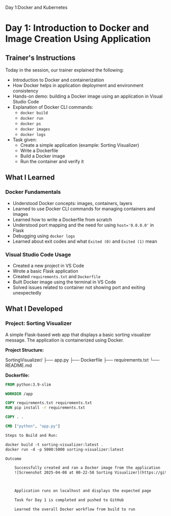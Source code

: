 Day 1:Docker and Kubernetes
# Day 1: Introduction to Docker and Image Creation Using Application

## Trainer's Instructions

Today in the session, our trainer explained the following:

- Introduction to Docker and containerization
- How Docker helps in application deployment and environment consistency
- Hands-on demo: building a Docker image using an application in Visual Studio Code
- Explanation of Docker CLI commands:
  - `docker build`
  - `docker run`
  - `docker ps`
  - `docker images`
  - `docker logs`
- Task given:
  - Create a simple application (example: Sorting Visualizer)
  - Write a Dockerfile
  - Build a Docker image
  - Run the container and verify it

## What I Learned

### Docker Fundamentals

- Understood Docker concepts: images, containers, layers
- Learned to use Docker CLI commands for managing containers and images
- Learned how to write a Dockerfile from scratch
- Understood port mapping and the need for using `host='0.0.0.0'` in Flask
- Debugging using `docker logs`
- Learned about exit codes and what `Exited (0)` and `Exited (1)` mean

### Visual Studio Code Usage

- Created a new project in VS Code
- Wrote a basic Flask application
- Created `requirements.txt` and `Dockerfile`
- Built Docker image using the terminal in VS Code
- Solved issues related to container not showing port and exiting unexpectedly

## What I Developed

### Project: Sorting Visualizer

A simple Flask-based web app that displays a basic sorting visualizer message. The application is containerized using Docker.

**Project Structure:**

SortingVisualizer/ ├── app.py ├── Dockerfile ├── requirements.txt └── README.md


**Dockerfile:**

```dockerfile
FROM python:3.9-slim

WORKDIR /app

COPY requirements.txt requirements.txt
RUN pip install -r requirements.txt

COPY . .

CMD ["python", "app.py"]

Steps to Build and Run:

docker build -t sorting-visualizer:latest .
docker run -d -p 5000:5000 sorting-visualizer:latest

Outcome

    Successfully created and ran a Docker image from the application
    ![Screenshot 2025-04-08 at 00-22-58 Sorting Visualizer](https://github.com/user-attachments/assets/80432355-0c65-4244-b595-2a0b79cd72fb)



    Application runs on localhost and displays the expected page

    Task for Day 1 is completed and pushed to GitHub

    Learned the overall Docker workflow from build to run
